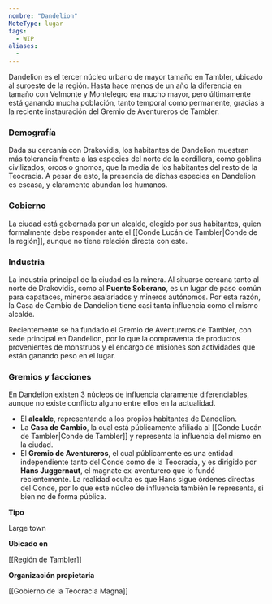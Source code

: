 ```yaml
---
nombre: "Dandelion"
NoteType: lugar
tags:
  - WIP
aliases:
  - 
---
```


Dandelion es el tercer núcleo urbano de mayor tamaño en Tambler, ubicado al suroeste de la región. Hasta hace menos de un año la diferencia en tamaño con Velmonte y Montelegro era mucho mayor, pero últimamente está ganando mucha población, tanto temporal como permanente, gracias a la reciente instauración del Gremio de Aventureros de Tambler.

### Demografía

Dada su cercanía con Drakovidis, los habitantes de Dandelion muestran más tolerancia frente a las especies del norte de la cordillera, como goblins civilizados, orcos o gnomos, que la media de los habitantes del resto de la Teocracia. A pesar de esto, la presencia de dichas especies en Dandelion es escasa, y claramente abundan los humanos.

### Gobierno

La ciudad está gobernada por un alcalde, elegido por sus habitantes, quien formalmente debe responder ante el [[Conde Lucán de Tambler|Conde de la región]], aunque no tiene relación directa con este.

### Industria

La industria principal de la ciudad es la minera. Al situarse cercana tanto al norte de Drakovidis, como al **Puente Soberano**, es un lugar de paso común para capataces, mineros asalariados y mineros autónomos. Por esta razón, la Casa de Cambio de Dandelion tiene casi tanta influencia como el mismo alcalde.

Recientemente se ha fundado el Gremio de Aventureros de Tambler, con sede principal en Dandelion, por lo que la compraventa de productos provenientes de monstruos y el encargo de misiones son actividades que están ganando peso en el lugar.

### Gremios y facciones

En Dandelion existen 3 núcleos de influencia claramente diferenciables, aunque no existe conflicto alguno entre ellos en la actualidad.

- El **alcalde**, representando a los propios habitantes de Dandelion.
- La **Casa de Cambio**, la cual está públicamente afiliada al [[Conde Lucán de Tambler|Conde de Tambler]] y representa la influencia del mismo en la ciudad.
- El **Gremio de Aventureros**, el cual públicamente es una entidad independiente tanto del Conde como de la Teocracia, y es dirigido por **Hans Juggernaut**, el magnate ex-aventurero que lo fundó recientemente. La realidad oculta es que Hans sigue órdenes directas del Conde, por lo que este núcleo de influencia también le representa, si bien no de forma pública.

**Tipo**

Large town

**Ubicado en**

[[Región de Tambler]]

**Organización propietaria**

[[Gobierno de la Teocracia Magna]]